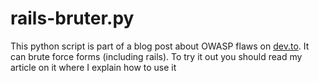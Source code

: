 # rails-bruter.py
This python script is part of a blog post about OWASP flaws on [dev.to](https://dev.to/aneshodza). It can brute force forms (including rails). To try it out you should read my article on it where I explain how to use it
